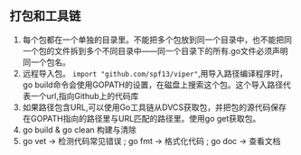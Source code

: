 ## 打包和工具链
1. 每个包都在一个单独的目录里。不能把多个包放到同一个目录中，也不能把同一个包的文件拆到多个不同目录中——同一个目录下的所有.go文件必须声明同一个包名。
2. 远程导入包。 `import "github.com/spf13/viper"`,用导入路径编译程序时，go build命令会使用GOPATH的设置，在磁盘上搜索这个包。这个导入路径代表一个url,指向Github上的代码库
3. 如果路径包含URL,可以使用Go工具链从DVCS获取包，并把包的源代码保存在GOPATH指向的路径里与URL匹配的路径里。使用go get获取包。
4. go build & go clean 构建与清除
5. go vet -> 检测代码常见错误 ; go fmt -> 格式化代码 ; go doc -> 查看文档